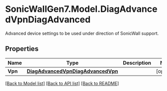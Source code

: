 # SonicWallGen7.Model.DiagAdvancedVpnDiagAdvanced
Advanced device settings to be used under direction of SonicWall support.

## Properties

Name | Type | Description | Notes
------------ | ------------- | ------------- | -------------
**Vpn** | [**DiagAdvancedVpnDiagAdvancedVpn**](DiagAdvancedVpnDiagAdvancedVpn.md) |  | [optional] 

[[Back to Model list]](../README.md#documentation-for-models) [[Back to API list]](../README.md#documentation-for-api-endpoints) [[Back to README]](../README.md)

